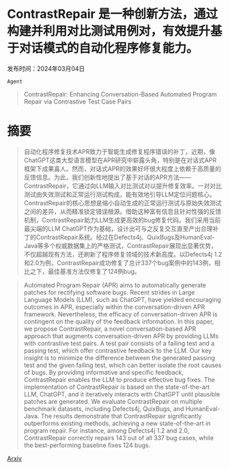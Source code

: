 # ContrastRepair 是一种创新方法，通过构建并利用对比测试用例对，有效提升基于对话模式的自动化程序修复能力。

发布时间：2024年03月04日

`Agent`

> ContrastRepair: Enhancing Conversation-Based Automated Program Repair via Contrastive Test Case Pairs

# 摘要

> 自动化程序修复技术APR致力于智能生成修复程序错误的补丁，近期，像ChatGPT这类大型语言模型在APR研究中崭露头角，特别是在对话式APR框架下成果喜人。然而，对话式APR的效果好坏很大程度上依赖于高质量的反馈信息。为此，我们创新性地提出了基于对话的APR方法——ContrastRepair，它通过向LLM输入对比测试对以提升修复效率。一对对比测试由失效测试和正常运行测试构成，能有效地引导LLM定位问题核心。ContrastRepair的核心思想是缩小自动生成的正常运行测试与原始失效测试之间的差异，从而精准锁定错误根源。借助这种富有信息且针对性强的反馈机制，ContrastRepair助力LLM生成更高效的bug修复代码。我们采用当前最尖端的LLM ChatGPT作为基础，设计出可与之反复交互直至产出合理补丁的ContrastRepair系统。经过在Defects4j、QuixBugs及HumanEval-Java等多个权威数据集上的严格测试，ContrastRepair展现出显著优势，不仅超越现有方法，还刷新了程序修复领域的技术新高度。以Defects4j 1.2和2.0为例，ContrastRepair成功修复了总计337个bug案例中的143例，相比之下，最佳基准方法仅修复了124例bug。

> Automated Program Repair (APR) aims to automatically generate patches for rectifying software bugs. Recent strides in Large Language Models (LLM), such as ChatGPT, have yielded encouraging outcomes in APR, especially within the conversation-driven APR framework. Nevertheless, the efficacy of conversation-driven APR is contingent on the quality of the feedback information. In this paper, we propose ContrastRepair, a novel conversation-based APR approach that augments conversation-driven APR by providing LLMs with contrastive test pairs. A test pair consists of a failing test and a passing test, which offer contrastive feedback to the LLM. Our key insight is to minimize the difference between the generated passing test and the given failing test, which can better isolate the root causes of bugs. By providing informative and specific feedback, ContrastRepair enables the LLM to produce effective bug fixes. The implementation of ContrastRepair is based on the state-of-the-art LLM, ChatGPT, and it iteratively interacts with ChatGPT until plausible patches are generated. We evaluate ContrastRepair on multiple benchmark datasets, including Defects4j, QuixBugs, and HumanEval-Java. The results demonstrate that ContrastRepair significantly outperforms existing methods, achieving a new state-of-the-art in program repair. For instance, among Defects4j 1.2 and 2.0, ContrastRepair correctly repairs 143 out of all 337 bug cases, while the best-performing baseline fixes 124 bugs.

[Arxiv](https://arxiv.org/abs/2403.01971)